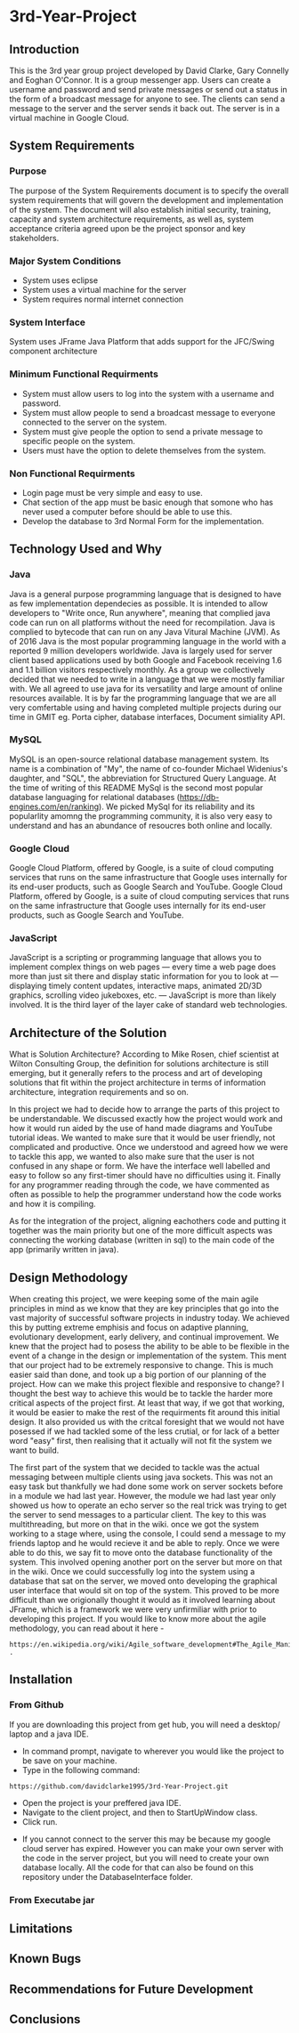 # 3rd-Year-Project

## Introduction

This is the 3rd year group project developed by David Clarke, Gary Connelly and Eoghan O'Connor. It is a group messenger app. Users can create a username and password and send private messages or send out a status in the form of a broadcast message for anyone to see. The clients can send a message to the server and the server sends it back out. The server is in a virtual machine in Google Cloud.

## System Requirements

### Purpose
The purpose of the System Requirements document is to specify the overall system requirements that will govern the development and implementation of the system.  The document will also establish initial security, training, capacity and system architecture requirements, as well as, system acceptance criteria agreed upon be the project sponsor and key stakeholders.

### Major System Conditions
- System uses eclipse
- System uses a virtual machine for the server
- System requires normal internet connection

### System Interface

System uses JFrame Java Platform that adds support for the JFC/Swing component architecture

### Minimum Functional Requirments

- System must allow users to log into the system with a username and password.
- System must allow people to send a broadcast message to everyone connected to the server on the system.
- System must give people the option to send a private message to specific people on the system. 
- Users must have the option to delete themselves from the system.

### Non Functional Requirments

- Login page must be very simple and easy to use.
- Chat section of the app must be basic enough that somone who has never used a computer before should be able to use this.
- Develop the database to 3rd Normal Form for the implementation.

## Technology Used and Why

### Java
Java is a general purpose programming language that is designed to have as few implementation dependecies as possible. It is intended to allow developers to "Write once, Run anywhere", meaning that complied java code can run on all platforms without the need for recompilation. Java is complied to bytecode that can run on any Java Vitural Machine (JVM). As of 2016 Java is the most popular programming language in the world with a reported 9 million developers worldwide. Java is largely used for server client based applications used by both Google and Facebook receiving 1.6 and 1.1 billion visitors respectively monthly. As a group we collectively decided that we needed to write in a language that we were mostly familiar with. We all agreed to use java for its versatility and large amount of online resources available. It is by far the programming language that we are all very comfertable using and having completed multiple projects during our time in GMIT eg. Porta cipher, database interfaces, Document simiality API.

### MySQL
MySQL is an open-source relational database management system. Its name is a combination of "My", the name of co-founder Michael Widenius's daughter, and "SQL", the abbreviation for Structured Query Language. At the time of writing of this README MySql is the second most popular database languaging for relational databases (https://db-engines.com/en/ranking). We picked MySql for its reliability and its popularlity amomng the programming community, it is also very easy to understand and has an abundance of resoucres both online and locally.

### Google Cloud
Google Cloud Platform, offered by Google, is a suite of cloud computing services that runs on the same infrastructure that Google uses internally for its end-user products, such as Google Search and YouTube.
Google Cloud Platform, offered by Google, is a suite of cloud computing services that runs on the same infrastructure that Google uses internally for its end-user products, such as Google Search and YouTube.

### JavaScript
JavaScript is a scripting or programming language that allows you to implement complex things on web pages — every time a web page does more than just sit there and display static information for you to look at — displaying timely content updates, interactive maps, animated 2D/3D graphics, scrolling video jukeboxes, etc. — JavaScript is more than likely involved. It is the third layer of the layer cake of standard web technologies.

## Architecture of the Solution
What is Solution Architecture? According to Mike Rosen, chief scientist at Wilton Consulting Group, the definition for solutions architecture is still emerging, but it generally refers to the process and art of developing solutions that fit within the project architecture in terms of information architecture, integration requirements and so on. 

In this project we had to decide how to arrange the parts of this project to be understandable. We discussed exactly how the project would work and how it would run aided by the use of hand made diagrams and YouTube tutorial ideas. We wanted to make sure that it would be user friendly, not complicated and productive. Once we understood and agreed how we were to tackle this app, we wanted to also make sure that the user is not confused in any shape or form. We have the interface well labelled and easy to follow so any first-timer should have no difficulties using it. Finally for any programmer reading through the code, we have commented as often as possible to help the programmer understand how the code works and how it is compiling.

As for the integration of the project, aligning eachothers code and putting it together was the main priority but one of the more difficult aspects was connecting the working database (written in sql) to the main code of the app (primarily written in java). 



## Design Methodology
When creating this project, we were keeping some of the main agile principles in mind as we know that they are key principles that go into the vast majority of successful software projects in industry today. We achieved this by putting extreme emphisis and focus on adaptive planning, evolutionary development, early delivery, and continual improvement. We knew that the project had to posess the ability to be able to be flexible in the event of a change in the design or implementation of the system. This ment that our project had to be extremely responsive to change. This is much easier said than done, and took up a big portion of our planning of the project. How can we make this project flexible and responsive to change? I thought the best way to achieve this would be to tackle the harder more critical aspects of the project first. At least that way, if we got that working, it would be easier to make the rest of the requirments fit around this initial design. It also provided us with the critcal foresight that we would not have posessed if we had tackled some of the less crutial, or for lack of a better word "easy" first, then realising that it actually will not fit the system we want to build.

The first part of the system that we decided to tackle was the actual messaging between multiple clients using java sockets. This was not an easy task but thankfully we had done some work on server sockets before in a module we had last year. However, the module we had last year only showed us how to operate an echo server so the real trick was trying to get the server to send messages to a particular client. The key to this was multithreading, but more on that in the wiki. once we got the system working to a stage where, using the console, I could send a message to my friends laptop and he would recieve it and be able to reply. Once we were able to do this, we say fit to move onto the database functionality of the system. This involved opening another port on the server but more on that in the wiki. Once we could successfully log into the system using a database that sat on the server, we moved onto developing the graphical user interface that would sit on top of the system. This proved to be more difficult than we origionally thought it would as it involved learning about JFrame, which is a framework we were very unfirmiliar with prior to developing this project. If you would like to know more about the agile methodology, you can read about it here -

```
https://en.wikipedia.org/wiki/Agile_software_development#The_Agile_Manifesto .
```

## Installation
### From Github
If you are downloading this project from get hub, you will need a desktop/ laptop and a java IDE.
- In command prompt, navigate to wherever you would like the project to be save on your machine. 
- Type in the following command: 

```
https://github.com/davidclarke1995/3rd-Year-Project.git
```
- Open the project is your preffered java IDE.
- Navigate to the client project, and then to StartUpWindow class. 
- Click run. 
* If you cannot connect to the server this may be because my google cloud server has expired. However you can make your own server with the code in the server project, but you will need to create your own database locally. All the code for that can also be found on this repository under the DatabaseInterface folder.

### From Executabe jar
## Limitations
## Known Bugs
## Recommendations for Future Development
## Conclusions


